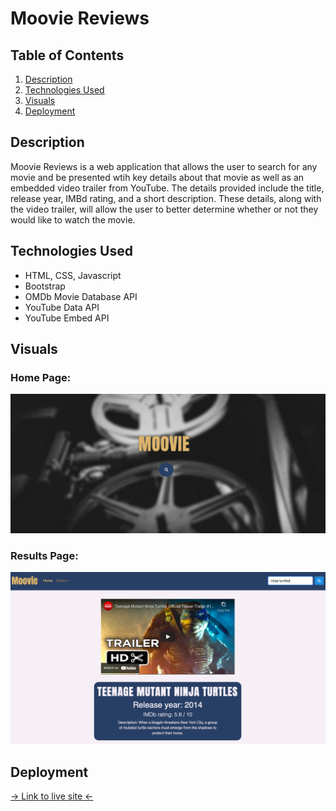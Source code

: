 # Moovie Reviews

## Table of Contents

1. [Description](#description)
2. [Technologies Used](#technologies-used)
3. [Visuals](#visuals)
4. [Deployment](#deployment)

## Description

Moovie Reviews is a web application that allows the user to search for any movie and be presented wtih key details about that movie as well as an embedded video trailer from YouTube. The details provided include the title, release year, IMBd rating, and a short description. These details, along with the video trailer, will allow the user to better determine whether or not they would like to watch the movie.

## Technologies Used

- HTML, CSS, Javascript
- Bootstrap
- OMDb Movie Database API
- YouTube Data API
- YouTube Embed API

## Visuals

### Home Page:
![Home page image](assets/images/homepageimg.png)

### Results Page:
![Result page image](assets/images/resultpageimg.png)

## Deployment

[-> Link to live site <-](https://slwooten.github.io/moovie-reviews/)